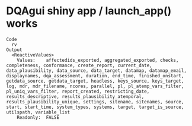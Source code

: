 # DQAgui shiny app / launch_app() works

    Code
      rv
    Output
      <ReactiveValues> 
        Values:    affectedids_exported, aggregated_exported, checks, completeness, conformance, create_report, current_date, data_plausibility, data_source, data_target, datamap, datamap_email, displaynames, dqa_assessment, duration, end_time, finished_onstart, getdata_source, getdata_target, headless, keys_source, keys_target, log, mdr, mdr_filename, ncores, parallel, pl, pl_atemp_vars_filter, pl_uniq_vars_filter, report_created, restricting_date, results_descriptive, results_plausibility_atemporal, results_plausibility_unique, settings, sitename, sitenames, source, start, start_time, system_types, systems, target, target_is_source, utilspath, variable_list 
        Readonly:  FALSE 

